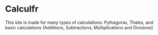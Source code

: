 # Calculfr
This site is made for many types of calculations: Pythagoras, Thales, and basic calculations (Additions, Subtractions, Multiplications and Divisions)
